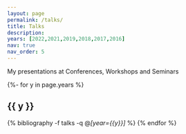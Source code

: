 ```yaml
---
layout: page
permalink: /talks/
title: Talks
description: 
years: [2022,2021,2019,2018,2017,2016]
nav: true
nav_order: 5
---
```



<p markdown="1"> 
My presentations at Conferences, Workshops and Seminars
</p>





<div class="publications">


{%- for y in page.years %}    
    <h2 class="year">{{ y }}</h2>
        {% bibliography -f talks -q @*[year={{y}}]* %}
{% endfor %}



</div>